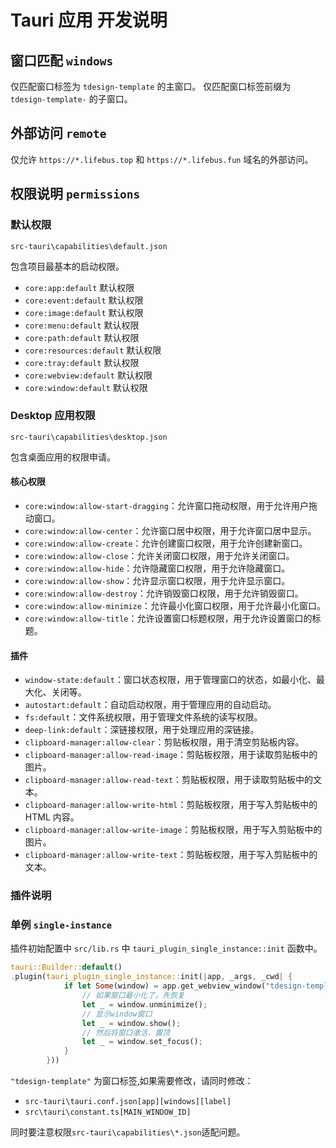 # Tauri 应用 开发说明

## 窗口匹配 `windows`

仅匹配窗口标签为 `tdesign-template` 的主窗口。
仅匹配窗口标签前缀为 `tdesign-template-` 的子窗口。

## 外部访问 `remote`

仅允许 `https://*.lifebus.top` 和 `https://*.lifebus.fun` 域名的外部访问。

## 权限说明 `permissions`

### 默认权限

`src-tauri\capabilities\default.json`

包含项目最基本的启动权限。

- `core:app:default` 默认权限
- `core:event:default` 默认权限
- `core:image:default` 默认权限
- `core:menu:default` 默认权限
- `core:path:default` 默认权限
- `core:resources:default` 默认权限
- `core:tray:default` 默认权限
- `core:webview:default` 默认权限
- `core:window:default` 默认权限

### Desktop 应用权限

`src-tauri\capabilities\desktop.json`

包含桌面应用的权限申请。

#### 核心权限

- `core:window:allow-start-dragging`：允许窗口拖动权限，用于允许用户拖动窗口。
- `core:window:allow-center`：允许窗口居中权限，用于允许窗口居中显示。
- `core:window:allow-create`：允许创建窗口权限，用于允许创建新窗口。
- `core:window:allow-close`：允许关闭窗口权限，用于允许关闭窗口。
- `core:window:allow-hide`：允许隐藏窗口权限，用于允许隐藏窗口。
- `core:window:allow-show`：允许显示窗口权限，用于允许显示窗口。
- `core:window:allow-destroy`：允许销毁窗口权限，用于允许销毁窗口。
- `core:window:allow-minimize`：允许最小化窗口权限，用于允许最小化窗口。
- `core:window:allow-title`：允许设置窗口标题权限，用于允许设置窗口的标题。

#### 插件

- `window-state:default`：窗口状态权限，用于管理窗口的状态，如最小化、最大化、关闭等。
- `autostart:default`：自动启动权限，用于管理应用的自动启动。
- `fs:default`：文件系统权限，用于管理文件系统的读写权限。
- `deep-link:default`：深链接权限，用于处理应用的深链接。
- `clipboard-manager:allow-clear`：剪贴板权限，用于清空剪贴板内容。
- `clipboard-manager:allow-read-image`：剪贴板权限，用于读取剪贴板中的图片。
- `clipboard-manager:allow-read-text`：剪贴板权限，用于读取剪贴板中的文本。
- `clipboard-manager:allow-write-html`：剪贴板权限，用于写入剪贴板中的 HTML 内容。
- `clipboard-manager:allow-write-image`：剪贴板权限，用于写入剪贴板中的图片。
- `clipboard-manager:allow-write-text`：剪贴板权限，用于写入剪贴板中的文本。

### 插件说明

### 单例 `single-instance`

插件初始配置中 `src/lib.rs` 中 `tauri_plugin_single_instance::init` 函数中。

```rs
tauri::Builder::default()
.plugin(tauri_plugin_single_instance::init(|app, _args, _cwd| {
            if let Some(window) = app.get_webview_window("tdesign-template") {
                // 如果窗口最小化了，先恢复
                let _ = window.unminimize();
                // 显示window窗口
                let _ = window.show();
                // 然后将窗口激活、置顶
                let _ = window.set_focus();
            }
        }))
```

`"tdesign-template"` 为窗口标签,如果需要修改，请同时修改：

- `src-tauri\tauri.conf.json[app][windows][label]`
- `src\tauri\constant.ts[MAIN_WINDOW_ID]`

同时要注意权限`src-tauri\capabilities\*.json`适配问题。
